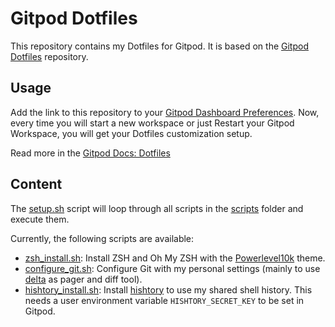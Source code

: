 # Gitpod Dotfiles

This repository contains my Dotfiles for Gitpod.
It is based on the [Gitpod Dotfiles](https://github.com/gitpod-samples/demo-dotfiles-with-gitpod) repository.

## Usage

Add the link to this repository to your [Gitpod Dashboard Preferences](https://gitpod.io/preferences).
Now, every time you will start a new workspace or just Restart your Gitpod Workspace, you will get your Dotfiles customization setup.

Read more in the [Gitpod Docs: Dotfiles](https://www.gitpod.io/docs/config-dotfiles)

## Content

The [setup.sh](./setup.sh) script will loop through all scripts in the [scripts](./scripts) folder and execute them.

Currently, the following scripts are available:
- [zsh_install.sh](./scripts/zsh_install.sh): Install ZSH and Oh My ZSH with the [Powerlevel10k](https://github.com/romkatv/powerlevel10k) theme.
- [configure_git.sh](./scripts/configure_git.sh): Configure Git with my personal settings (mainly to use [delta](https://github.com/dandavison/delta) as pager and diff tool).
- [hishtory_install.sh](./scripts/hishtory_install.sh): Install [hishtory](https://github.com/ddworken/hishtory) to use my shared shell history. This needs a user environment variable `HISHTORY_SECRET_KEY` to be set in Gitpod.
